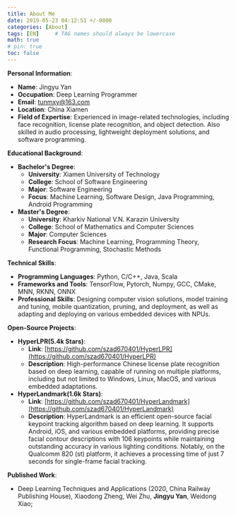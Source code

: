 ```yaml
---
title: About Me
date: 2019-05-23 04:12:51 +/-0800
categories: [About]
tags: [EN]     # TAG names should always be lowercase
math: true
# pin: true
toc: false
---
```


**Personal Information**:
- **Name**: Jingyu Yan
- **Occupation**: Deep Learning Programmer
- **Email**: tunmxy@163.com
- **Location**: China Xiamen
- **Field of Expertise**: Experienced in image-related technologies, including face recognition, license plate recognition, and object detection. Also skilled in audio processing, lightweight deployment solutions, and software programming.


**Educational Background**:
- **Bachelor's Degree**:
  - **University**: Xiamen University of Technology
  - **College**: School of Software Engineering
  - **Major**: Software Engineering
  - **Focus**: Machine Learning, Software Design, Java Programming, Android Programming
- **Master's Degree**:
  - **University**: Kharkiv National V.N. Karazin University
  - **College**: School of Mathematics and Computer Sciences
  - **Major**: Computer Sciences
  - **Research Focus**: Machine Learning, Programming Theory, Functional Programming, Stochastic Methods



**Technical Skills**:
- **Programming Languages**: Python, C/C++, Java, Scala
- **Frameworks and Tools**: TensorFlow, Pytorch, Numpy, GCC, CMake, MNN, RKNN, ONNX
- **Professional Skills**: Designing computer vision solutions, model training and tuning, mobile quantization, pruning, and deployment, as well as adapting and deploying on various embedded devices with NPUs.

**Open-Source Projects**:
  - **HyperLPR(5.4k Stars)**:
    - **Link**: [https://github.com/szad670401/HyperLPR](https://github.com/szad670401/HyperLPR)
    - **Description**: High-performance Chinese license plate recognition based on deep learning, capable of running on multiple platforms, including but not limited to Windows, Linux, MacOS, and various embedded adaptations.
  - **HyperLandmark(1.6k Stars)**:
    - **Link**: [https://github.com/szad670401/HyperLandmark](https://github.com/szad670401/HyperLandmark)
    - **Description**: HyperLandmark is an efficient open-source facial keypoint tracking algorithm based on deep learning. It supports Android, iOS, and various embedded platforms, providing precise facial contour descriptions with 106 keypoints while maintaining outstanding accuracy in various lighting conditions. Notably, on the Qualcomm 820 (st) platform, it achieves a processing time of just 7 seconds for single-frame facial tracking.

**Published Work**:
-  Deep Learning Techniques and Applications (2020, China Railway Publishing House), Xiaodong Zheng, Wei Zhu, **Jingyu Yan**, Weidong Xiao;